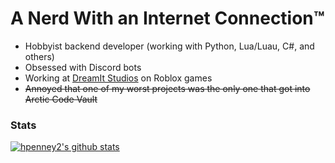 # A Nerd With an Internet Connection™
* Hobbyist backend developer (working with Python, Lua/Luau, C#, and others)
* Obsessed with Discord bots
* Working at [DreamIt Studios](https://github.com/DreamIt-Studios) on Roblox games
* ~~Annoyed that one of my worst projects was the only one that got into Arctic Code Vault~~

### Stats
[![hpenney2's github stats](https://github-readme-stats.vercel.app/api?username=hpenney2&count_private=true&show_icons=true&theme=midnight-purple)](https://github.com/anuraghazra/github-readme-stats)
